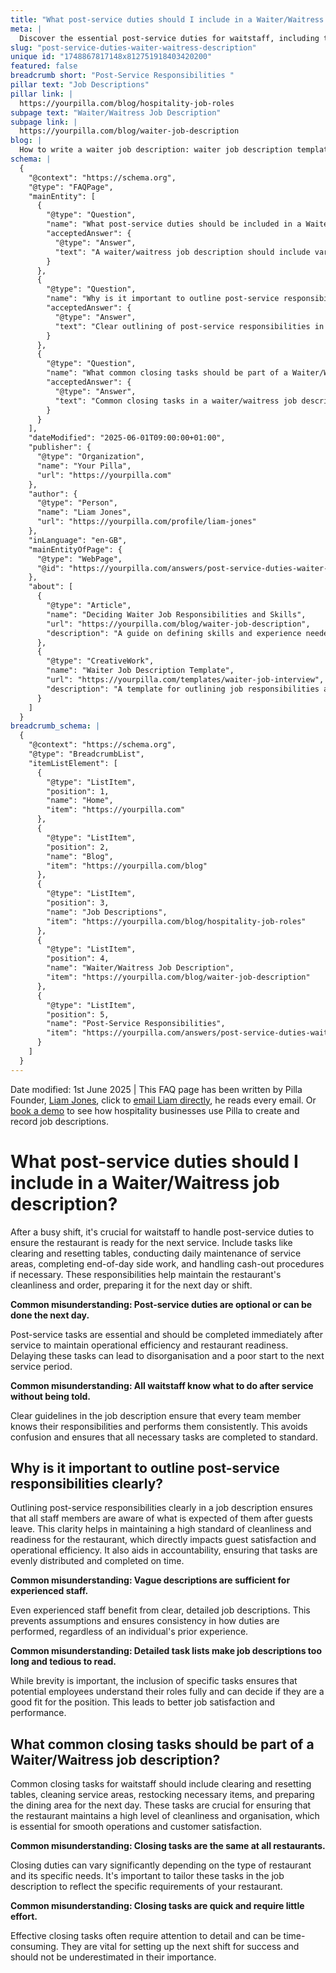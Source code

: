 ```yaml
---
title: "What post-service duties should I include in a Waiter/Waitress job description?"
meta: |
  Discover the essential post-service duties for waitstaff, including table clearing and cash-out procedures, to ensure restaurant readiness and efficiency.
slug: "post-service-duties-waiter-waitress-description"
unique id: "1748867817148x812751918403420200"
featured: false
breadcrumb short: "Post-Service Responsibilities "
pillar text: "Job Descriptions"
pillar link: |
  https://yourpilla.com/blog/hospitality-job-roles
subpage text: "Waiter/Waitress Job Description"
subpage link: |
  https://yourpilla.com/blog/waiter-job-description
blog: |
  How to write a waiter job description: waiter job description template included.
schema: |
  {
    "@context": "https://schema.org",
    "@type": "FAQPage",
    "mainEntity": [
      {
        "@type": "Question",
        "name": "What post-service duties should be included in a Waiter/Waitress job description?",
        "acceptedAnswer": {
          "@type": "Answer",
          "text": "A waiter/waitress job description should include various post-service duties to ensure the restaurant is ready for the next service. These duties include clearing and resetting tables, conducting daily maintenance of service areas, completing end-of-day side work, and handling cash-out procedures if applicable. These responsibilities are vital for maintaining the restaurant's cleanliness and order, preparing it effectively for the next day or shift."
        }
      },
      {
        "@type": "Question",
        "name": "Why is it important to outline post-service responsibilities clearly in a job description?",
        "acceptedAnswer": {
          "@type": "Answer",
          "text": "Clear outlining of post-service responsibilities in a job description is crucial for ensuring all staff members understand what is expected of them after guests leave. This clarity helps maintain high standards of cleanliness and readiness in the restaurant, enhances guest satisfaction, and boosts operational efficiency. It also fosters accountability, ensuring tasks are evenly distributed and completed on time."
        }
      },
      {
        "@type": "Question",
        "name": "What common closing tasks should be part of a Waiter/Waitress job description?",
        "acceptedAnswer": {
          "@type": "Answer",
          "text": "Common closing tasks in a waiter/waitress job description should include clearing and resetting tables, cleaning service areas, restocking necessary items, and preparing the dining area for the following day. These duties are essential for maintaining cleanliness and organisation in the restaurant, which are crucial for seamless operations and enhanced customer satisfaction."
        }
      }
    ],
    "dateModified": "2025-06-01T09:00:00+01:00",
    "publisher": {
      "@type": "Organization",
      "name": "Your Pilla",
      "url": "https://yourpilla.com"
    },
    "author": {
      "@type": "Person",
      "name": "Liam Jones",
      "url": "https://yourpilla.com/profile/liam-jones"
    },
    "inLanguage": "en-GB",
    "mainEntityOfPage": {
      "@type": "WebPage",
      "@id": "https://yourpilla.com/answers/post-service-duties-waiter-waitress-description"
    },
    "about": [
      {
        "@type": "Article",
        "name": "Deciding Waiter Job Responsibilities and Skills",
        "url": "https://yourpilla.com/blog/waiter-job-description",
        "description": "A guide on defining skills and experience needed for a waiter, improving job descriptions for hiring and operational clarity."
      },
      {
        "@type": "CreativeWork",
        "name": "Waiter Job Description Template",
        "url": "https://yourpilla.com/templates/waiter-job-interview",
        "description": "A template for outlining job responsibilities and qualifications for waitstaff, aiding employers in the hiring process."
      }
    ]
  }
breadcrumb_schema: |
  {
    "@context": "https://schema.org",
    "@type": "BreadcrumbList",
    "itemListElement": [
      {
        "@type": "ListItem",
        "position": 1,
        "name": "Home",
        "item": "https://yourpilla.com"
      },
      {
        "@type": "ListItem",
        "position": 2,
        "name": "Blog",
        "item": "https://yourpilla.com/blog"
      },
      {
        "@type": "ListItem",
        "position": 3,
        "name": "Job Descriptions",
        "item": "https://yourpilla.com/blog/hospitality-job-roles"
      },
      {
        "@type": "ListItem",
        "position": 4,
        "name": "Waiter/Waitress Job Description",
        "item": "https://yourpilla.com/blog/waiter-job-description"
      },
      {
        "@type": "ListItem",
        "position": 5,
        "name": "Post-Service Responsibilities",
        "item": "https://yourpilla.com/answers/post-service-duties-waiter-waitress-description"
      }
    ]
  }
---
```


Date modified: 1st June 2025 | This FAQ page has been written by Pilla Founder, [Liam Jones](https://yourpilla.com/profile/liam-jones), click to [email Liam directly](https://mailto:liam@yourpilla.com), he reads every email. Or [book a demo](https://calendly.com/pilla/demo) to see how hospitality businesses use Pilla to create and record job descriptions.

# What post-service duties should I include in a Waiter/Waitress job description?

After a busy shift, it's crucial for waitstaff to handle post-service duties to ensure the restaurant is ready for the next service. Include tasks like clearing and resetting tables, conducting daily maintenance of service areas, completing end-of-day side work, and handling cash-out procedures if necessary. These responsibilities help maintain the restaurant's cleanliness and order, preparing it for the next day or shift.

**Common misunderstanding: Post-service duties are optional or can be done the next day.**

Post-service tasks are essential and should be completed immediately after service to maintain operational efficiency and restaurant readiness. Delaying these tasks can lead to disorganisation and a poor start to the next service period.

**Common misunderstanding: All waitstaff know what to do after service without being told.**

Clear guidelines in the job description ensure that every team member knows their responsibilities and performs them consistently. This avoids confusion and ensures that all necessary tasks are completed to standard.

## Why is it important to outline post-service responsibilities clearly?

Outlining post-service responsibilities clearly in a job description ensures that all staff members are aware of what is expected of them after guests leave. This clarity helps in maintaining a high standard of cleanliness and readiness for the restaurant, which directly impacts guest satisfaction and operational efficiency. It also aids in accountability, ensuring that tasks are evenly distributed and completed on time.

**Common misunderstanding: Vague descriptions are sufficient for experienced staff.**

Even experienced staff benefit from clear, detailed job descriptions. This prevents assumptions and ensures consistency in how duties are performed, regardless of an individual's prior experience.

**Common misunderstanding: Detailed task lists make job descriptions too long and tedious to read.**

While brevity is important, the inclusion of specific tasks ensures that potential employees understand their roles fully and can decide if they are a good fit for the position. This leads to better job satisfaction and performance.

## What common closing tasks should be part of a Waiter/Waitress job description?

Common closing tasks for waitstaff should include clearing and resetting tables, cleaning service areas, restocking necessary items, and preparing the dining area for the next day. These tasks are crucial for ensuring that the restaurant maintains a high level of cleanliness and organisation, which is essential for smooth operations and customer satisfaction.

**Common misunderstanding: Closing tasks are the same at all restaurants.**

Closing duties can vary significantly depending on the type of restaurant and its specific needs. It's important to tailor these tasks in the job description to reflect the specific requirements of your restaurant.

**Common misunderstanding: Closing tasks are quick and require little effort.**

Effective closing tasks often require attention to detail and can be time-consuming. They are vital for setting up the next shift for success and should not be underestimated in their importance.